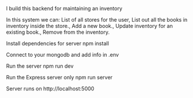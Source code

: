 I build this backend for maintaining an inventory


In this system we can:
List of all stores for the user,
List out all the books in inventory inside the store.,
Add a new book.,
Update inventory for an existing book.,
Remove from the inventory.

Install dependencies for server
npm install

Connect to your mongodb and add info in .env

Run the server 
npm run dev

Run the Express server only
npm run server

Server runs on http://localhost:5000 
